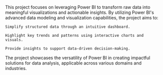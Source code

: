 This project focuses on leveraging Power BI to transform raw data into meaningful visualizations and actionable insights. By utilizing Power BI's advanced data modeling and visualization capabilities, the project aims to:

    Simplify structured data through an intuitive dashboard.
    
    Highlight key trends and patterns using interactive charts and visuals.
    
    Provide insights to support data-driven decision-making.

The project showcases the versatility of Power BI in creating impactful solutions for data analysis, applicable across various domains and industries.
